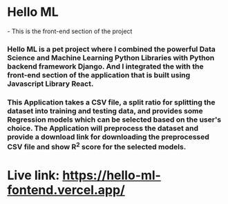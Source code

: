 <h1>Hello ML</h1>
- This is the front-end section of the project

<h3> Hello ML is a pet project where I combined the powerful Data Science and Machine Learning Python Libraries with Python backend framework <b>Django</b>. And I integrated the with the front-end section of the application that is built using Javascript Library <b>React</b>. </h3>

<h3>This Application takes a CSV file, a split ratio for splitting the dataset into training and testing data, and provides some <b>Regression</b> models which can
be selected based on the user's choice. The Application will preprocess the dataset and provide a download link for downloading the preprocessed CSV file and show
R<sup>2</sup> score for the selected models.</h3>

# Live link: https://hello-ml-fontend.vercel.app/
